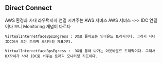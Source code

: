 ## Direct Connect

AWS 환경과 사내 라우턱까지 연결 시켜주는 AWS 서비스 AWS 서비스 <-> IDC 연결이다 보니 Monitoring 개념이 다르다

```
VirtualInternetfaceBpsIngress : DX로 들어오는 인바운드 트래픽이다. 그래서 사내 IDC에서 오는 트래픽 모니터링 지표이다.

VirtualInternetfaceBpsEgress :  DX를 통해 나가는 아웃바운드 트래픽이다. 그래서 DX자체가 사내 IDC로 쏴주는 트래픽 모니터링 지표이다.
```
